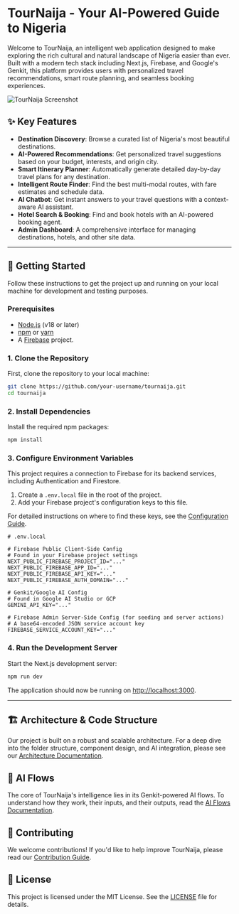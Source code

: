 # TourNaija - Your AI-Powered Guide to Nigeria

Welcome to TourNaija, an intelligent web application designed to make exploring the rich cultural and natural landscape of Nigeria easier than ever. Built with a modern tech stack including Next.js, Firebase, and Google's Genkit, this platform provides users with personalized travel recommendations, smart route planning, and seamless booking experiences.

![TourNaija Screenshot](https://storage.googleapis.com/studioprod-52636.appspot.com/project-wBHiVj5r2b2D49gXgC1j/screen-shots/tournaija-screenshot.png)

## ✨ Key Features

- **Destination Discovery**: Browse a curated list of Nigeria's most beautiful destinations.
- **AI-Powered Recommendations**: Get personalized travel suggestions based on your budget, interests, and origin city.
- **Smart Itinerary Planner**: Automatically generate detailed day-by-day travel plans for any destination.
- **Intelligent Route Finder**: Find the best multi-modal routes, with fare estimates and schedule data.
- **AI Chatbot**: Get instant answers to your travel questions with a context-aware AI assistant.
- **Hotel Search & Booking**: Find and book hotels with an AI-powered booking agent.
- **Admin Dashboard**: A comprehensive interface for managing destinations, hotels, and other site data.

---

## 🚀 Getting Started

Follow these instructions to get the project up and running on your local machine for development and testing purposes.

### Prerequisites

- [Node.js](https://nodejs.org/en/) (v18 or later)
- [npm](https://www.npmjs.com/) or [yarn](https://yarnpkg.com/)
- A [Firebase](https://firebase.google.com/) project.

### 1. Clone the Repository

First, clone the repository to your local machine:

```bash
git clone https://github.com/your-username/tournaija.git
cd tournaija
```

### 2. Install Dependencies

Install the required npm packages:

```bash
npm install
```

### 3. Configure Environment Variables

This project requires a connection to Firebase for its backend services, including Authentication and Firestore.

1.  Create a `.env.local` file in the root of the project.
2.  Add your Firebase project's configuration keys to this file.

For detailed instructions on where to find these keys, see the [Configuration Guide](./docs/CONFIGURATION.md).

```env
# .env.local

# Firebase Public Client-Side Config
# Found in your Firebase project settings
NEXT_PUBLIC_FIREBASE_PROJECT_ID="..."
NEXT_PUBLIC_FIREBASE_APP_ID="..."
NEXT_PUBLIC_FIREBASE_API_KEY="..."
NEXT_PUBLIC_FIREBASE_AUTH_DOMAIN="..."

# Genkit/Google AI Config
# Found in Google AI Studio or GCP
GEMINI_API_KEY="..."

# Firebase Admin Server-Side Config (for seeding and server actions)
# A base64-encoded JSON service account key
FIREBASE_SERVICE_ACCOUNT_KEY="..."
```

### 4. Run the Development Server

Start the Next.js development server:

```bash
npm run dev
```

The application should now be running on [http://localhost:3000](http://localhost:3000).

---

## 🏗️ Architecture & Code Structure

Our project is built on a robust and scalable architecture. For a deep dive into the folder structure, component design, and AI integration, please see our [Architecture Documentation](./docs/ARCHITECTURE.md).

## 🤖 AI Flows

The core of TourNaija's intelligence lies in its Genkit-powered AI flows. To understand how they work, their inputs, and their outputs, read the [AI Flows Documentation](./docs/AI_FLOWS.md).

## 🤝 Contributing

We welcome contributions! If you'd like to help improve TourNaija, please read our [Contribution Guide](./CONTRIBUTING.md).

## 📄 License

This project is licensed under the MIT License. See the [LICENSE](./LICENSE.md) file for details.
